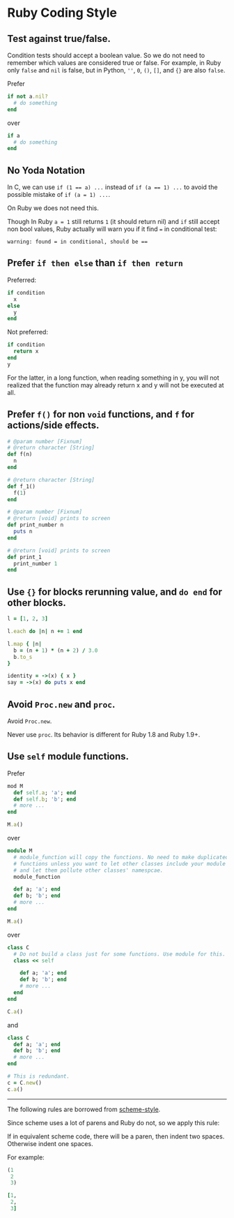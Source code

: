 Ruby Coding Style
=================

## Test against true/false.

Condition tests should accept a boolean value.
So we do not need to remember which values are considered true or false.
For example, in Ruby only `false` and `nil` is false, but in Python, `''`, `0`, `()`, `[]`, and `{}` are also `false`.

Prefer

```ruby
if not a.nil?
  # do something
end
```

over

```ruby
if a
  # do something
end
```

## No Yoda Notation

In C, we can use `if (1 == a) ...` instead of `if (a == 1) ...` to avoid the possible mistake of `if (a = 1) ...`.

On Ruby we does not need this.

Though In Ruby `a = 1` still returns `1` (it should return nil) and `if` still accept non bool values, Ruby actually will warn you if it find `=` in conditional test:

```
warning: found = in conditional, should be ==
```

## Prefer `if then else` than `if then return`

Preferred:

```ruby
if condition
  x
else
  y
end
```

Not preferred:

```ruby
if condition
  return x
end
y
```

For the latter, in a long function, when reading something in y, you will not realized that the function may already return x and y will not be executed at all.


## Prefer `f()` for non `void` functions, and `f` for actions/side effects.

```ruby
# @param number [Fixnum]
# @return character [String]
def f(n)
  n
end

# @return character [String]
def f_1()
  f(1)
end

# @param number [Fixnum]
# @return [void] prints to screen
def print_number n
  puts n
end

# @return [void] prints to screen
def print_1
  print_number 1
end
```

## Use `{}` for blocks rerunning value, and `do end` for other blocks.

```ruby
l = [1, 2, 3]

l.each do |n| n += 1 end

l.map { |n|
  b = (n + 1) * (n + 2) / 3.0
  b.to_s
}

identity = ->(x) { x }
say = ->(x) do puts x end
```

## Avoid `Proc.new` and `proc`.

Avoid `Proc.new`.

Never use `proc`. Its behavior is different for Ruby 1.8 and Ruby 1.9+.

## Use `self` module functions.

Prefer

```ruby
mod M
  def self.a; 'a'; end
  def self.b; 'b'; end
  # more ...
end

M.a()
```

over

```ruby
module M
  # module_function will copy the functions. No need to make duplicated
  # functions unless you want to let other classes include your module
  # and let them pollute other classes' namespcae.
  module_function

  def a; 'a'; end
  def b; 'b'; end
  # more ...
end

M.a()
```

over

```ruby
class C
  # Do not build a class just for some functions. Use module for this.
  class << self

    def a; 'a'; end
    def b; 'b'; end
    # more ...
  end
end

C.a()
```

and

```ruby
class C
  def a; 'a'; end
  def b; 'b'; end
  # more ...
end

# This is redundant.
c = C.new()
c.a()
```

-----

The following rules are borrowed from [scheme-style](http://community.schemewiki.org/?scheme-style).

Since scheme uses a lot of parens and Ruby do not, so we apply this rule:

If in equivalent scheme code, there will be a paren, then indent two spaces.
Otherwise indent one spaces.

For example:

```lisp
(1
 2
 3)
```

```ruby
[1,
 2,
 3]
```

